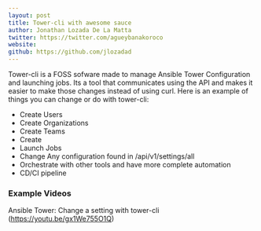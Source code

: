 ```yaml
---
layout: post
title: Tower-cli with awesome sauce
author: Jonathan Lozada De La Matta
twitter: https://twitter.com/agueybanakoroco
website: 
github: https://github.com/jlozadad
---
```


Tower-cli is a FOSS sofware made to manage Ansible Tower Configuration and launching jobs. Its a tool that communicates using the API and makes it easier to make those changes instead of using curl. Here is an example of things you can change or do with tower-cli:

* Create Users
* Create Organizations
* Create Teams
* Create 
* Launch Jobs
* Change Any configuration found in /api/v1/settings/all
* Orchestrate with other tools and have more complete automation
* CD/CI pipeline


### Example Videos
Ansible Tower: Change a setting with tower-cli (https://youtu.be/gx1We755O1Q)

